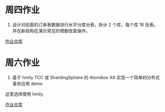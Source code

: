 # 周四作业
1. 设计对前面的订单表数据进行水平分库分表，拆分 2 个库，每个库 16 张表。并在新结构在演示常见的增删改查操作。

[作业仓库](https://github.com/cchenxi/JAVA-000/tree/main/Week_08/sharding-demo)

# 周六作业
1. 基于 hmily TCC 或 ShardingSphere 的 Atomikos XA 实现一个简单的分布式事务应用 demo

这里选择使用 hmily

[作业仓库](https://github.com/cchenxi/hmily-demo)